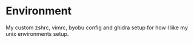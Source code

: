 # Environment
My custom zshrc, vimrc, byobu config and ghidra setup for how I like my unix environments setup.
